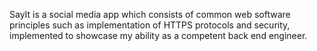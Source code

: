 SayIt is a social media app which consists of common web software principles such as implementation of HTTPS protocols and security, implemented to showcase my ability as a competent back end engineer.
